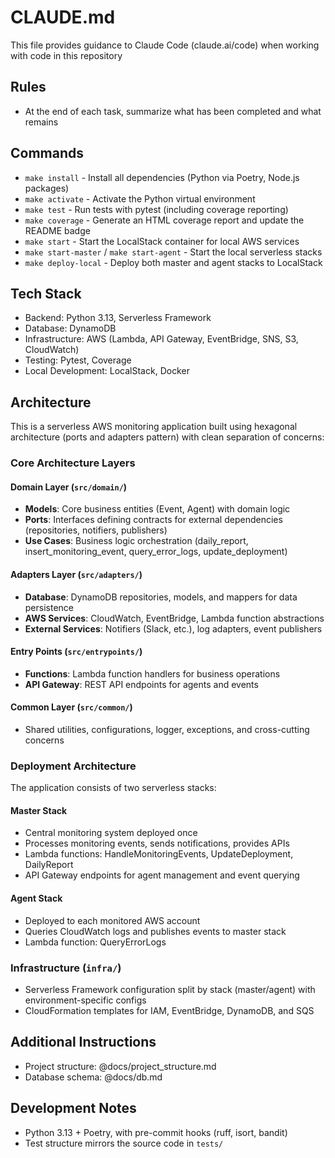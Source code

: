 # CLAUDE.md

This file provides guidance to Claude Code (claude.ai/code) when working with code in this repository

## Rules

- At the end of each task, summarize what has been completed and what remains

## Commands

- `make install` - Install all dependencies (Python via Poetry, Node.js packages)
- `make activate` - Activate the Python virtual environment
- `make test` - Run tests with pytest (including coverage reporting)
- `make coverage` - Generate an HTML coverage report and update the README badge
- `make start` - Start the LocalStack container for local AWS services
- `make start-master` / `make start-agent` - Start the local serverless stacks
- `make deploy-local` - Deploy both master and agent stacks to LocalStack

## Tech Stack

- Backend: Python 3.13, Serverless Framework
- Database: DynamoDB
- Infrastructure: AWS (Lambda, API Gateway, EventBridge, SNS, S3, CloudWatch)
- Testing: Pytest, Coverage
- Local Development: LocalStack, Docker

## Architecture

This is a serverless AWS monitoring application built using hexagonal architecture (ports and adapters pattern) with clean separation of concerns:

### Core Architecture Layers

#### Domain Layer (`src/domain/`)
- **Models**: Core business entities (Event, Agent) with domain logic
- **Ports**: Interfaces defining contracts for external dependencies (repositories, notifiers, publishers)
- **Use Cases**: Business logic orchestration (daily_report, insert_monitoring_event, query_error_logs, update_deployment)

#### Adapters Layer (`src/adapters/`)
- **Database**: DynamoDB repositories, models, and mappers for data persistence
- **AWS Services**: CloudWatch, EventBridge, Lambda function abstractions
- **External Services**: Notifiers (Slack, etc.), log adapters, event publishers

#### Entry Points (`src/entrypoints/`)
- **Functions**: Lambda function handlers for business operations
- **API Gateway**: REST API endpoints for agents and events

#### Common Layer (`src/common/`)
- Shared utilities, configurations, logger, exceptions, and cross-cutting concerns

### Deployment Architecture

The application consists of two serverless stacks:

#### Master Stack
- Central monitoring system deployed once
- Processes monitoring events, sends notifications, provides APIs
- Lambda functions: HandleMonitoringEvents, UpdateDeployment, DailyReport
- API Gateway endpoints for agent management and event querying

#### Agent Stack
- Deployed to each monitored AWS account
- Queries CloudWatch logs and publishes events to master stack
- Lambda function: QueryErrorLogs

### Infrastructure (`infra/`)

- Serverless Framework configuration split by stack (master/agent) with environment-specific configs
- CloudFormation templates for IAM, EventBridge, DynamoDB, and SQS

## Additional Instructions

- Project structure: @docs/project_structure.md
- Database schema: @docs/db.md

## Development Notes

- Python 3.13 + Poetry, with pre-commit hooks (ruff, isort, bandit)
- Test structure mirrors the source code in `tests/`

